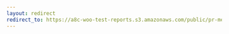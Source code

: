 ```yaml
---
layout: redirect
redirect_to: https://a8c-woo-test-reports.s3.amazonaws.com/public/pr-merge/37960/e2e/index.html
---
```

